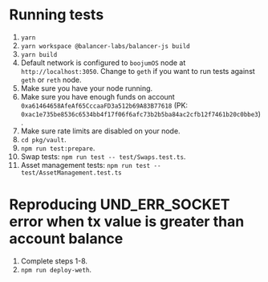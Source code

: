 # Running tests
1) `yarn`
2) `yarn workspace @balancer-labs/balancer-js build`
3) `yarn build`
4) Default network is configured to `boojumOS` node at `http://localhost:3050`. Change to `geth` if you want to run tests against `geth` or `reth` node.
5) Make sure you have your node running.
6) Make sure you have enough funds on account `0xa61464658AfeAf65CccaaFD3a512b69A83B77618` (PK: ` 0xac1e735be8536c6534bb4f17f06f6afc73b2b5ba84ac2cfb12f7461b20c0bbe3`).
7) Make sure rate limits are disabled on your node.
8) `cd pkg/vault`.
9) `npm run test:prepare`.
10) Swap tests: `npm run test -- test/Swaps.test.ts`.
11) Asset management tests: `npm run test -- test/AssetManagement.test.ts`

# Reproducing UND_ERR_SOCKET error when tx value is greater than account balance
1) Complete steps 1-8.
2) `npm run deploy-weth`.

